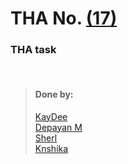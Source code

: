 # THA No.  [(17)](https://csb-r1d6n.netlify.app/)

### THA task

<br>

> #### Done by:
>[KayDee](https://github.com/kaydee0502/devsnest-frontend/tree/master/react%20thas/devsnest/src/CalC)  <br>
>[Depayan M](https://codepen.io/Depayan-M/pen/OJmXNMv)<br>
>[Sherl](https://github.com/aayushi221/Devsnest-Frontend/tree/main/day%2017)<br>
>[Knshika](https://github.com/knshika/Devsnest-frontend/tree/main/react-assignments%20Day(15-21)/src/Components/Day%2017)<br>
>
